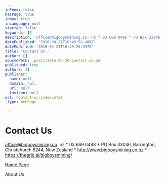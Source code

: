 ```yaml
---
inFeed: false
hasPage: true
inNav: true
inLanguage: null
starred: false
keywords: []
description: 'office@bigboysmining.co. nz * 03 669 0488 * PO Box 33046, Barrington, Christchurch 8244, New Zealand * http://www.bigboysmining.co.nz * https://thegrid.ai/bigboysmining/'
datePublished: '2016-04-21T10:49:58.409Z'
dateModified: '2016-04-21T10:49:26.997Z'
title: 'Contact Us '
author: []
sourcePath: _posts/2016-04-20-contact-us.md
published: true
authors: []
publisher:
  name: null
  domain: null
  url: null
  favicon: null
url: contact-us/index.html
_type: WebPage

---
```

# Contact Us 

office@bigboysmining.co. nz \* 03 669 0488 \* PO Box 33046, Barrington, Christchurch 8244, New Zealand \* http://www.bigboysmining.co.nz \* https://thegrid.ai/bigboysmining/

[Home Page][0]

About Us

[0]: https://thegrid.ai/bigboysmining/